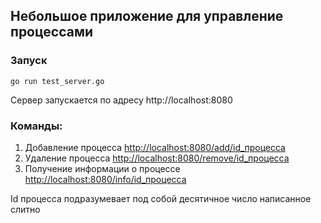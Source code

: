 ## Небольшое приложение для управление процессами

### Запуск
```
go run test_server.go
```
Сервер запускается по адресу http://localhost:8080

### Команды:
1. Добавление процесса [http://localhost:8080/add/id_процесса](http://localhost:8080/add/123)
2. Удаление процесса [http://localhost:8080/remove/id_процесса](http://localhost:8080/remove/123)
3. Получение информации о процессе [http://localhost:8080/info/id_процесса](http://localhost:8080/info/123)

Id процесса подразумевает под собой десятичное число написанное слитно
